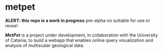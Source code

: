 # metpet

**ALERT: this repo is a work in progress**
pre-alpha no suitable for use or reuse!

***MetPet*** is a project under development, in collaboration with the University of Catania, to build a webapp that enables online query visualization and analysis of multiscalar geological data.
